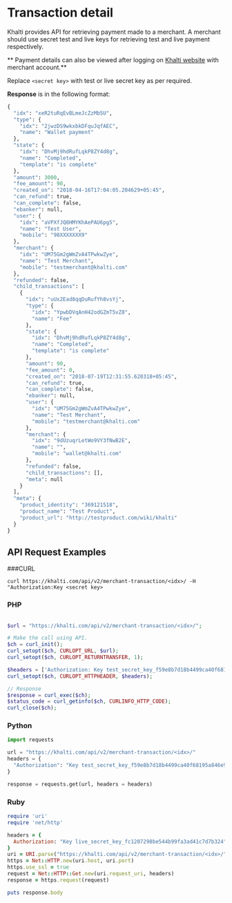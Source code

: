 # Transaction detail

Khalti provides API for retrieving payment made to a merchant.
A merchant should use secret test and live keys for retrieving test and live payment respectively.

** Payment details can also be viewed after logging on [Khalti website](https://khalti.com) with merchant account.**

Replace `<secret key>` with test or live secret key as per required.

**Response** is in the following format:

```python
{
  "idx": "xeR2tuRqEvBLmeJcZzMb5U",
  "type": {
    "idx": "2jwzDS9wkxbkDFquJqfAEC",
    "name": "Wallet payment"
  },
  "state": {
    "idx": "DhvMj9hdRufLqkP8ZY4d8g",
    "name": "Completed",
    "template": "is complete"
  },
  "amount": 3000,
  "fee_amount": 90,
  "created_on": "2018-04-16T17:04:05.204629+05:45",
  "can_refund": true,
  "can_complete": false,
  "ebanker": null,
  "user": {
    "idx": "aVPXfJQ8HMYKhAePAU6pg5",
    "name": "Test User",
    "mobile": "98XXXXXXX9"
  },
  "merchant": {
    "idx": "UM75Gm2gWmZvA4TPwkwZye",
    "name": "Test Merchant",
    "mobile": "testmerchant@khalti.com"
  },
  "refunded": false,
  "child_transactions": [
    {
      "idx": "uUx2Ead8qqDuRufYh8vsYj",
      "type": {
        "idx": "YpwbDVqAnH42odGZmT5vZ8",
        "name": "Fee"
      },
      "state": {
        "idx": "DhvMj9hdRufLqkP8ZY4d8g",
        "name": "Completed",
        "template": "is complete"
      },
      "amount": 90,
      "fee_amount": 0,
      "created_on": "2018-07-19T12:31:55.620318+05:45",
      "can_refund": true,
      "can_complete": false,
      "ebanker": null,
      "user": {
        "idx": "UM75Gm2gWmZvA4TPwkwZye",
        "name": "Test Merchant",
        "mobile": "testmerchant@khalti.com"
      },
      "merchant": {
        "idx": "9dUzuqrLetWo9VY3fNwB2E",
        "name": "",
        "mobile": "wallet@khalti.com"
      },
      "refunded": false,
      "child_transactions": [],
      "meta": null
    }
  ],
  "meta": {
    "product_identity": "369121518",
    "product_name": "Test Product",
    "product_url": "http://testproduct.com/wiki/khalti"
  }
}
```

## API Request Examples

###CURL 

```curl
curl https://khalti.com/api/v2/merchant-transaction/<idx>/ -H "Authorization:Key <secret key>
```

### PHP
```php
   
$url = "https://khalti.com/api/v2/merchant-transaction/<idx>/";

# Make the call using API.
$ch = curl_init();
curl_setopt($ch, CURLOPT_URL, $url);
curl_setopt($ch, CURLOPT_RETURNTRANSFER, 1);

$headers = ['Authorization: Key test_secret_key_f59e8b7d18b4499ca40f68195a846e9b'];
curl_setopt($ch, CURLOPT_HTTPHEADER, $headers);

// Response
$response = curl_exec($ch);
$status_code = curl_getinfo($ch, CURLINFO_HTTP_CODE);
curl_close($ch);

```

### Python

```python
import requests

url = "https://khalti.com/api/v2/merchant-transaction/<idx>/"
headers = {
  "Authorization": "Key test_secret_key_f59e8b7d18b4499ca40f68195a846e9b"
}

response = requests.get(url, headers = headers)
```


### Ruby

```ruby
require 'uri'
require 'net/http'

headers = {
  Authorization: "Key live_secret_key_fc1207298be544b99fa3ad41c7d7b324"
}
uri = URI.parse("https://khalti.com/api/v2/merchant-transaction/<idx>/")
https = Net::HTTP.new(uri.host, uri.port)
https.use_ssl = true
request = Net::HTTP::Get.new(uri.request_uri, headers)
response = https.request(request)

puts response.body
```
